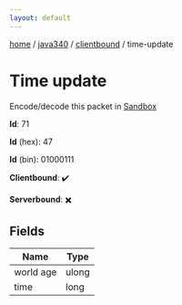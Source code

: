 ```yaml
---
layout: default
---
```


[home](/)  /  [java340](/protocol/java340)  /  [clientbound](/protocol/java340/clientbound)  /  time-update

# Time update

Encode/decode this packet in [Sandbox](../../../sandbox/java340#clientbound.time_update)

**Id**: 71

**Id** (hex): 47

**Id** (bin): 01000111

**Clientbound**: ✔️

**Serverbound**: ✖️

## Fields

Name | Type
---|---
world age | ulong
time | long
